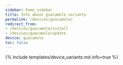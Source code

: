 ```yaml
---
sidebar: home_sidebar
title: Info about guacamole variants
permalink: /devices/guacamole/
redirect_from:
- /devices/guacamole/install
- /devices/guacamole/update
device: guacamole
toc: false
---
```

{% include templates/device_variants.md info=true %}
